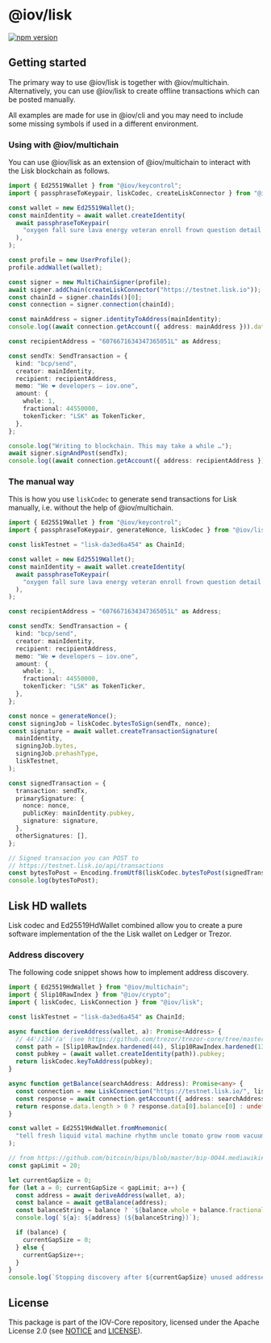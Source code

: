 # @iov/lisk

[![npm version](https://img.shields.io/npm/v/@iov/lisk.svg)](https://www.npmjs.com/package/@iov/lisk)

## Getting started

The primary way to use @iov/lisk is together with @iov/multichain. Alternatively,
you can use @iov/lisk to create offline transactions which can be posted manually.

All examples are made for use in @iov/cli and you may need to include some
missing symbols if used in a different environment.

### Using with @iov/multichain

You can use @iov/lisk as an extension of @iov/multichain to interact with the
Lisk blockchain as follows.

```ts
import { Ed25519Wallet } from "@iov/keycontrol";
import { passphraseToKeypair, liskCodec, createLiskConnector } from "@iov/lisk";

const wallet = new Ed25519Wallet();
const mainIdentity = await wallet.createIdentity(
  await passphraseToKeypair(
    "oxygen fall sure lava energy veteran enroll frown question detail include maximum",
  ),
);

const profile = new UserProfile();
profile.addWallet(wallet);

const signer = new MultiChainSigner(profile);
await signer.addChain(createLiskConnector("https://testnet.lisk.io"));
const chainId = signer.chainIds()[0];
const connection = signer.connection(chainId);

const mainAddress = signer.identityToAddress(mainIdentity);
console.log((await connection.getAccount({ address: mainAddress })).data[0].balance);

const recipientAddress = "6076671634347365051L" as Address;

const sendTx: SendTransaction = {
  kind: "bcp/send",
  creator: mainIdentity,
  recipient: recipientAddress,
  memo: "We ❤️ developers – iov.one",
  amount: {
    whole: 1,
    fractional: 44550000,
    tokenTicker: "LSK" as TokenTicker,
  },
};

console.log("Writing to blockchain. This may take a while …");
await signer.signAndPost(sendTx);
console.log((await connection.getAccount({ address: recipientAddress })).data[0].balance);
```

### The manual way

This is how you use `liskCodec` to generate send transactions
for Lisk manually, i.e. without the help of @iov/multichain.

```ts
import { Ed25519Wallet } from "@iov/keycontrol";
import { passphraseToKeypair, generateNonce, liskCodec } from "@iov/lisk";

const liskTestnet = "lisk-da3ed6a454" as ChainId;

const wallet = new Ed25519Wallet();
const mainIdentity = await wallet.createIdentity(
  await passphraseToKeypair(
    "oxygen fall sure lava energy veteran enroll frown question detail include maximum",
  ),
);

const recipientAddress = "6076671634347365051L" as Address;

const sendTx: SendTransaction = {
  kind: "bcp/send",
  creator: mainIdentity,
  recipient: recipientAddress,
  memo: "We ❤️ developers – iov.one",
  amount: {
    whole: 1,
    fractional: 44550000,
    tokenTicker: "LSK" as TokenTicker,
  },
};

const nonce = generateNonce();
const signingJob = liskCodec.bytesToSign(sendTx, nonce);
const signature = await wallet.createTransactionSignature(
  mainIdentity,
  signingJob.bytes,
  signingJob.prehashType,
  liskTestnet,
);

const signedTransaction = {
  transaction: sendTx,
  primarySignature: {
    nonce: nonce,
    publicKey: mainIdentity.pubkey,
    signature: signature,
  },
  otherSignatures: [],
};

// Signed transacion you can POST to
// https://testnet.lisk.io/api/transactions
const bytesToPost = Encoding.fromUtf8(liskCodec.bytesToPost(signedTransaction));
console.log(bytesToPost);
```

## Lisk HD wallets

Lisk codec and Ed25519HdWallet combined allow you to create a pure
software implementation of the the Lisk wallet on Ledger or Trezor.

### Address discovery

The following code snippet shows how to implement address discovery.

```ts
import { Ed25519HdWallet } from "@iov/multichain";
import { Slip10RawIndex } from "@iov/crypto";
import { liskCodec, LiskConnection } from "@iov/lisk";

const liskTestnet = "lisk-da3ed6a454" as ChainId;

async function deriveAddress(wallet, a): Promise<Address> {
  // 44'/134'/a' (see https://github.com/trezor/trezor-core/tree/master/docs/coins)
  const path = [Slip10RawIndex.hardened(44), Slip10RawIndex.hardened(134), Slip10RawIndex.hardened(a)];
  const pubkey = (await wallet.createIdentity(path)).pubkey;
  return liskCodec.keyToAddress(pubkey);
}

async function getBalance(searchAddress: Address): Promise<any> {
  const connection = new LiskConnection("https://testnet.lisk.io/", liskTestnet);
  const response = await connection.getAccount({ address: searchAddress });
  return response.data.length > 0 ? response.data[0].balance[0] : undefined;
}

const wallet = Ed25519HdWallet.fromMnemonic(
  "tell fresh liquid vital machine rhythm uncle tomato grow room vacuum neutral",
);

// from https://github.com/bitcoin/bips/blob/master/bip-0044.mediawiki#address-gap-limit
const gapLimit = 20;

let currentGapSize = 0;
for (let a = 0; currentGapSize < gapLimit; a++) {
  const address = await deriveAddress(wallet, a);
  const balance = await getBalance(address);
  const balanceString = balance ? `${balance.whole + balance.fractional / 100000000} LSK` : "unknown";
  console.log(`${a}: ${address} (${balanceString})`);

  if (balance) {
    currentGapSize = 0;
  } else {
    currentGapSize++;
  }
}
console.log(`Stopping discovery after ${currentGapSize} unused addresses in a row.`);
```

## License

This package is part of the IOV-Core repository, licensed under the Apache License 2.0
(see [NOTICE](https://github.com/iov-one/iov-core/blob/master/NOTICE) and [LICENSE](https://github.com/iov-one/iov-core/blob/master/LICENSE)).
